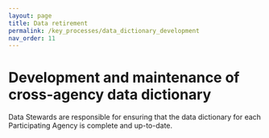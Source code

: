 ```yaml
---
layout: page
title: Data retirement
permalink: /key_processes/data_dictionary_development
nav_order: 11
---
```


# Development and maintenance of cross-agency data dictionary	

Data Stewards are responsible for ensuring that the data dictionary for each Participating Agency is complete and up-to-date.
